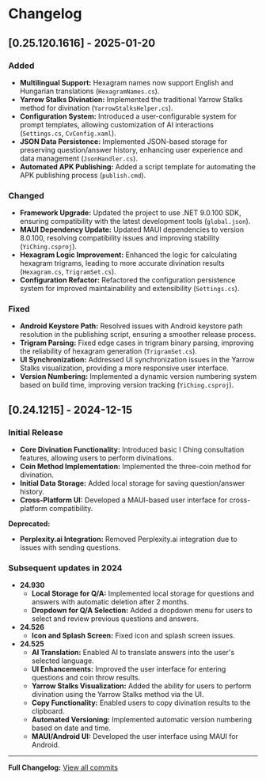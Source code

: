 # Changelog

## [0.25.120.1616] - 2025-01-20

### Added

-   **Multilingual Support:** Hexagram names now support English and Hungarian translations (`HexagramNames.cs`).
-   **Yarrow Stalks Divination:** Implemented the traditional Yarrow Stalks method for divination (`YarrowStalksHelper.cs`).
-   **Configuration System:** Introduced a user-configurable system for prompt templates, allowing customization of AI interactions (`Settings.cs`, `CvConfig.xaml`).
-   **JSON Data Persistence:** Implemented JSON-based storage for preserving question/answer history, enhancing user experience and data management (`JsonHandler.cs`).
-   **Automated APK Publishing:** Added a script template for automating the APK publishing process (`publish.cmd`).

### Changed

-   **Framework Upgrade:** Updated the project to use .NET 9.0.100 SDK, ensuring compatibility with the latest development tools (`global.json`).
-   **MAUI Dependency Update:** Updated MAUI dependencies to version 8.0.100, resolving compatibility issues and improving stability (`YiChing.csproj`).
-   **Hexagram Logic Improvement:** Enhanced the logic for calculating hexagram trigrams, leading to more accurate divination results (`Hexagram.cs`, `TrigramSet.cs`).
-   **Configuration Refactor:** Refactored the configuration persistence system for improved maintainability and extensibility (`Settings.cs`).

### Fixed

-   **Android Keystore Path:** Resolved issues with Android keystore path resolution in the publishing script, ensuring a smoother release process.
-   **Trigram Parsing:** Fixed edge cases in trigram binary parsing, improving the reliability of hexagram generation (`TrigramSet.cs`).
-   **UI Synchronization:** Addressed UI synchronization issues in the Yarrow Stalks visualization, providing a more responsive user interface.
-   **Version Numbering:** Implemented a dynamic version numbering system based on build time, improving version tracking (`YiChing.csproj`).

## [0.24.1215] - 2024-12-15

### Initial Release

-   **Core Divination Functionality:** Introduced basic I Ching consultation features, allowing users to perform divinations.
-   **Coin Method Implementation:** Implemented the three-coin method for divination.
-   **Initial Data Storage:** Added local storage for saving question/answer history.
-   **Cross-Platform UI:** Developed a MAUI-based user interface for cross-platform compatibility.

**Deprecated:**

-   **Perplexity.ai Integration:** Removed Perplexity.ai integration due to issues with sending questions.

### Subsequent updates in 2024

-   **24.930**
    -   **Local Storage for Q/A:** Implemented local storage for questions and answers with automatic deletion after 2 months.
    -   **Dropdown for Q/A Selection:** Added a dropdown menu for users to select and review previous questions and answers.
-   **24.526**
    -   **Icon and Splash Screen:** Fixed icon and splash screen issues.
-   **24.525**
    -   **AI Translation:** Enabled AI to translate answers into the user's selected language.
    -   **UI Enhancements:** Improved the user interface for entering questions and coin throw results.
    -   **Yarrow Stalks Visualization:** Added the ability for users to perform divination using the Yarrow Stalks method via the UI.
    -   **Copy Functionality:** Enabled users to copy divination results to the clipboard.
    -   **Automated Versioning:** Implemented automatic version numbering based on date and time.
    -   **MAUI/Android UI:** Developed the user interface using MAUI for Android.

---

**Full Changelog:** [View all commits](https://github.com/yourusername/YiChing/commits/main)